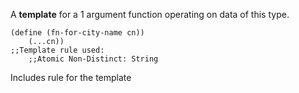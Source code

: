 A **template** for a 1 argument function operating on data of this type.

```rkt 
(define (fn-for-city-name cn))
	(...cn))
;;Template rule used:
	;;Atomic Non-Distinct: String
```

Includes rule for the template